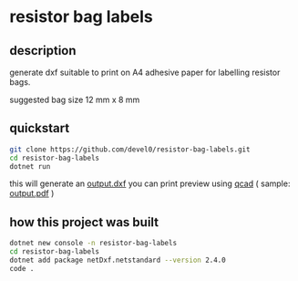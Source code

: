 # resistor bag labels

## description

generate dxf suitable to print on A4 adhesive paper for labelling resistor bags.

suggested bag size 12 mm x 8 mm

## quickstart

```sh
git clone https://github.com/devel0/resistor-bag-labels.git
cd resistor-bag-labels
dotnet run
```

this will generate an [output.dxf](output.dxf) you can print preview using [qcad](https://www.qcad.org/en/download) ( sample: [output.pdf](output.pdf) )

## how this project was built

```sh
dotnet new console -n resistor-bag-labels
cd resistor-bag-labels
dotnet add package netDxf.netstandard --version 2.4.0
code .
```